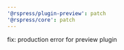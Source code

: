 ```yaml
---
'@rspress/plugin-preview': patch
'@rspress/core': patch
---
```


fix: production error for preview plugin
